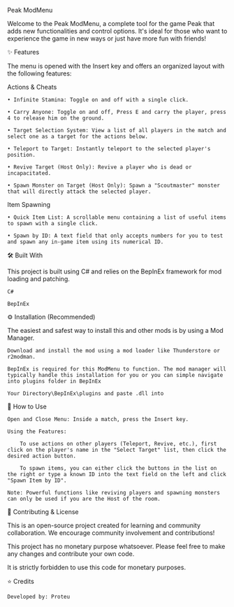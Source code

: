 Peak ModMenu

Welcome to the Peak ModMenu, a complete tool for the game Peak that adds new functionalities and control options. It's ideal for those who want to experience the game in new ways or just have more fun with friends!

✨ Features

The menu is opened with the Insert key and offers an organized layout with the following features:

Actions & Cheats

    • Infinite Stamina: Toggle on and off with a single click.

    • Carry Anyone: Toggle on and off, Press E and carry the player, press 4 to release him on the ground.

    • Target Selection System: View a list of all players in the match and select one as a target for the actions below.

    • Teleport to Target: Instantly teleport to the selected player's position.

    • Revive Target (Host Only): Revive a player who is dead or incapacitated.

    • Spawn Monster on Target (Host Only): Spawn a "Scoutmaster" monster that will directly attack the selected player.

Item Spawning

    • Quick Item List: A scrollable menu containing a list of useful items to spawn with a single click.

    • Spawn by ID: A text field that only accepts numbers for you to test and spawn any in-game item using its numerical ID.

🛠️ Built With

This project is built using C# and relies on the BepInEx framework for mod loading and patching.

    C#

    BepInEx

⚙️ Installation (Recommended)

The easiest and safest way to install this and other mods is by using a Mod Manager.

    Download and install the mod using a mod loader like Thunderstore or r2modman.

    BepInEx is required for this ModMenu to function. The mod manager will typically handle this installation for you or you can simple navigate into plugins folder in BepInEx 

    Your Directory\BepInEx\plugins and paste .dll into

📖 How to Use

    Open and Close Menu: Inside a match, press the Insert key.

    Using the Features:

        To use actions on other players (Teleport, Revive, etc.), first click on the player's name in the "Select Target" list, then click the desired action button.

        To spawn items, you can either click the buttons in the list on the right or type a known ID into the text field on the left and click "Spawn Item by ID".

    Note: Powerful functions like reviving players and spawning monsters can only be used if you are the Host of the room.

🤝 Contributing & License

This is an open-source project created for learning and community collaboration. We encourage community involvement and contributions!

This project has no monetary purpose whatsoever. Please feel free to make any changes and contribute your own code.

It is strictly forbidden to use this code for monetary purposes.

⭐ Credits

    Developed by: Proteu
